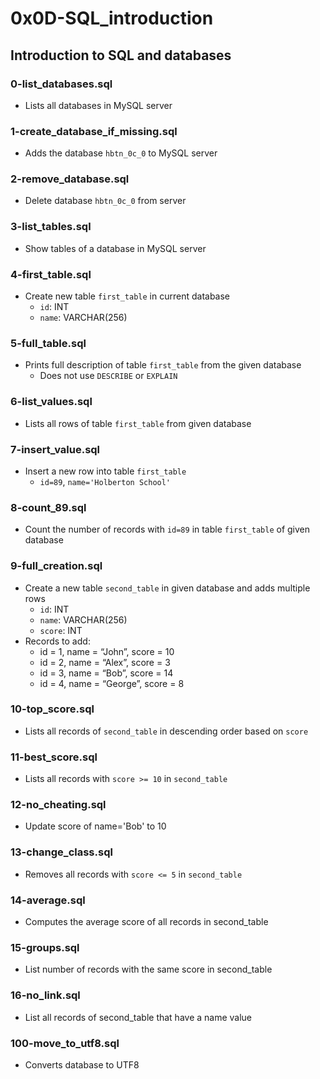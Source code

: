 # 0x0D-SQL_introduction

## Introduction to SQL and databases
### 0-list_databases.sql
* Lists all databases in MySQL server

### 1-create_database_if_missing.sql
* Adds the database `hbtn_0c_0` to MySQL server

### 2-remove_database.sql
* Delete database `hbtn_0c_0` from server

### 3-list_tables.sql
* Show tables of a database in MySQL server

### 4-first_table.sql
* Create new table `first_table` in current database
  * `id`: INT
  * `name`: VARCHAR(256)

### 5-full_table.sql
* Prints full description of table `first_table` from the given database
  * Does not use `DESCRIBE` or `EXPLAIN`

### 6-list_values.sql
* Lists all rows of table `first_table` from given database

### 7-insert_value.sql
* Insert a new row into table `first_table`
  * `id=89`, `name='Holberton School'`

### 8-count_89.sql
* Count the number of records with `id=89` in table `first_table` of given database

### 9-full_creation.sql
* Create a new table `second_table` in given database and adds multiple rows
  * `id`: INT
  * `name`: VARCHAR(256)
  * `score`: INT
* Records to add:
  * id = 1, name = “John”, score = 10
  * id = 2, name = “Alex”, score = 3
  * id = 3, name = “Bob”, score = 14
  * id = 4, name = “George”, score = 8
### 10-top_score.sql
* Lists all records of `second_table` in descending order based on `score`

### 11-best_score.sql
* Lists all records with `score >= 10` in `second_table`

### 12-no_cheating.sql
* Update score of name='Bob' to 10

### 13-change_class.sql
* Removes all records with `score <= 5` in `second_table`
### 14-average.sql
* Computes the average score of all records in second_table

### 15-groups.sql
* List number of records with the same score in second_table

### 16-no_link.sql
* List all records of second_table that have a name value

### 100-move_to_utf8.sql
* Converts database to UTF8

